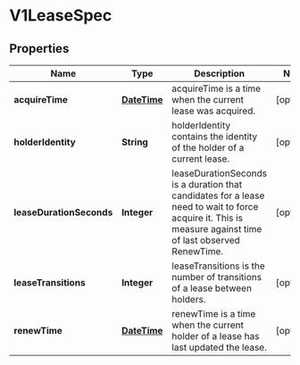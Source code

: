 

# V1LeaseSpec

## Properties

Name | Type | Description | Notes
------------ | ------------- | ------------- | -------------
**acquireTime** | [**DateTime**](DateTime.md) | acquireTime is a time when the current lease was acquired. |  [optional]
**holderIdentity** | **String** | holderIdentity contains the identity of the holder of a current lease. |  [optional]
**leaseDurationSeconds** | **Integer** | leaseDurationSeconds is a duration that candidates for a lease need to wait to force acquire it. This is measure against time of last observed RenewTime. |  [optional]
**leaseTransitions** | **Integer** | leaseTransitions is the number of transitions of a lease between holders. |  [optional]
**renewTime** | [**DateTime**](DateTime.md) | renewTime is a time when the current holder of a lease has last updated the lease. |  [optional]



